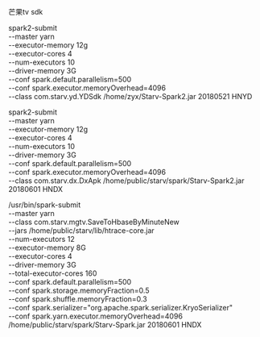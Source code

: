 芒果tv sdk

spark2-submit \
 --master yarn \
 --executor-memory 12g \
 --executor-cores 4 \
 --num-executors 10  \
 --driver-memory 3G \
 --conf spark.default.parallelism=500 \
 --conf spark.executor.memoryOverhead=4096 \
 --class com.starv.yd.YDSdk /home/zyx/Starv-Spark2.jar 20180521 HNYD
 
 
 spark2-submit \
  --master yarn \
  --executor-memory 12g \
  --executor-cores 4 \
  --num-executors 10  \
  --driver-memory 3G \
  --conf spark.default.parallelism=500 \
  --conf spark.executor.memoryOverhead=4096 \
  --class com.starv.dx.DxApk /home/public/starv/spark/Starv-Spark2.jar 20180601 HNDX
  
  
  /usr/bin/spark-submit \
   --master yarn \
   --class com.starv.mgtv.SaveToHbaseByMinuteNew \
   --jars /home/public/starv/lib/htrace-core.jar \
   --num-executors 12 \
   --executor-memory 8G \
   --executor-cores 4 \
   --driver-memory 3G  \
   --total-executor-cores 160 \
   --conf spark.default.parallelism=500 \
   --conf spark.storage.memoryFraction=0.5  \
   --conf spark.shuffle.memoryFraction=0.3  \
   --conf spark.serializer="org.apache.spark.serializer.KryoSerializer" \
   --conf spark.yarn.executor.memoryOverhead=4096 \
   /home/public/starv/spark/Starv-Spark.jar 20180601  HNDX